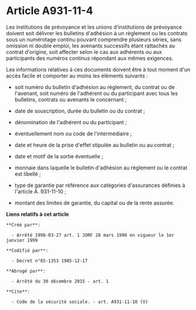 # Article A931-11-4

Les institutions de prévoyance et les unions d'institutions de prévoyance doivent soit délivrer les bulletins d'adhésion à un
règlement ou les contrats sous un numérotage continu pouvant comprendre plusieurs séries, sans omission ni double emploi, les
avenants successifs étant rattachés au contrat d'origine, soit affecter selon le cas aux adhérents ou aux participants des
numéros continus répondant aux mêmes exigences. 

Les informations relatives à ces documents doivent être à tout moment d'un accès facile et comporter au moins les éléments
suivants :

- soit numéro du bulletin d'adhésion au règlement, du contrat ou de l'avenant, soit numéro de l'adhérent ou du participant
avec tous les bulletins, contrats ou avenants le concernant ;

- date de souscription, durée du bulletin ou du contrat ;

- dénomination de l'adhérent ou du participant ;

- éventuellement nom ou code de l'intermédiaire ;

- date et heure de la prise d'effet stipulée au bulletin ou au contrat ;

- date et motif de la sortie éventuelle ;

- monnaie dans laquelle le bulletin d'adhésion au règlement ou le contrat est libellé ;

- type de garantie par référence aux catégories d'assurances définies à l'article A. 931-11-10 ;

- montant des limites de garantie, du capital ou de la rente assurée.

**Liens relatifs à cet article**

	**Créé par**:

	  - Arrêté 1998-03-27 art. 1 JORF 28 mars 1998 en vigueur le 1er janvier 1999

	**Codifié par**:

	  - Décret n°85-1353 1985-12-17

	**Abrogé par**:

	  - Arrêté du 30 décembre 2015 - art. 1

	**Cite**:

	  - Code de la sécurité sociale. - art. A931-11-10 (V)
